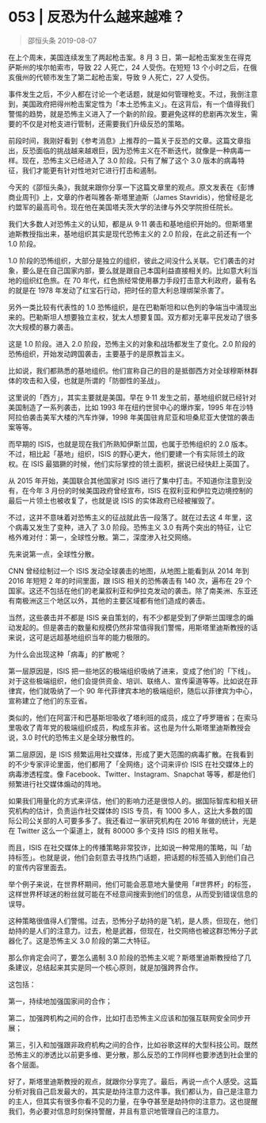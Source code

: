 # 053 | 反恐为什么越来越难？
> 邵恒头条
2019-08-07

在上个周末，美国连续发生了两起枪击案。8 月 3 日，第一起枪击案发生在得克萨斯州的埃尔帕索市，导致 22 人死亡，24 人受伤。在短短 13 个小时之后，在俄亥俄州的代顿市发生了第二起枪击案，导致 9 人死亡，27 人受伤。

事件发生之后，不少人都在讨论一个老话题，就是如何管理枪支。不过，我倒注意到，美国政府把得州枪击案定性为「本土恐怖主义」。在这背后，有一个值得我们警惕的趋势，就是恐怖主义进入了一个新的阶段。要避免这样的悲剧再次发生，需要的不仅是对枪支进行管制，还需要我们升级反恐的策略。

前段时间，我刚好看到《参考消息》上推荐的一篇关于反恐的文章。这篇文章指出，反恐面临的挑战越来越艰巨，因为恐怖主义在不断迭代，就像是一种病毒一样。现在，恐怖主义已经进入了 3.0 阶段。只有了解了这个 3.0 版本的病毒特征，我们才能更有针对性地对它进行打击和遏制。

今天的《邵恒头条》，我就来跟你分享一下这篇文章里的观点。原文发表在《彭博商业周刊》上，文章的作者叫雅各·斯塔里迪斯（James Stavridis），他曾经是北约盟军的最高司令。现在他在美国塔夫茨大学的法律与外交学院担任院长。

我们大多数人对恐怖主义的认知，都是从 9·11 袭击和基地组织开始的。但斯塔里迪斯教授指出来，基地组织其实是现代恐怖主义的 2.0 阶段，在此之前还有一个 1.0 阶段。

1.0 阶段的恐怖组织，大部分是独立的组织，彼此之间没什么关联。它们袭击的对象，要么是在自己国家内部，要么就是跟自己本国利益直接相关的。比如意大利当地的组织红色旅。在 70 年代，红色旅经常使用暴力手段打击意大利政府，最有名的就是在 1978 年发动了红宝石行动，把时任的意大利总理绑架杀害了。

另外一类比较有代表性的 1.0 恐怖组织，是在巴勒斯坦和以色列的争端当中涌现出来的。巴勒斯坦人想要独立主权，犹太人想要复国。双方都对无辜平民发动了很多次大规模的暴力袭击。

这是 1.0 阶段。进入 2.0 阶段，恐怖主义的对象和战场都发生了变化。2.0 阶段的恐怖组织，开始发动跨国袭击，主要基于的是原教旨主义。

比如说，我们都熟悉的基地组织。他们宣称自己的目的是抵御西方对全球穆斯林群体的攻击和入侵，也就是所谓的「防御性的圣战」。

这里说的「西方」，其实主要就是美国。早在 9·11 发生之前，基地组织就已经针对美国制造了一系列袭击，比如 1993 年在纽约世贸中心的爆炸案，1995 年在沙特阿拉伯袭击美军大楼的汽车炸弹，1998 年美国驻肯尼亚和坦桑尼亚大使馆的袭击案等等。

而早期的 ISIS，也就是现在我们所熟知伊斯兰国，也属于恐怖组织的 2.0 版本。不过，相比起「基地」组织，ISIS 的野心更大，他们要建一个有实际领土的政权。在 ISIS 最猖獗的时候，他们实际掌控的领土面积，据说已经快赶上英国了。

从 2015 年开始，美国联合其他国家对 ISIS 进行了集中打击。不知道你注意到没有，在今年 3 月份的时候美国政府曾经宣布，ISIS 在叙利亚和伊拉克边境控制的最后一片领土也被收复了，也就是说 ISIS 的实体政府已经被摧毁了。

不过，这并不意味着对恐怖主义的征战就此告一段落了。就在过去这 4 年里，这个病毒又发生了变种，进入了 3.0 阶段。恐怖主义 3.0 有两个突出的特征，让它格外难对付：第一，全球性分散。第二，深度渗入社交网络。

先来说第一点，全球性分散。

CNN 曾经绘制过一个 ISIS 发动全球袭击的地图，从地图上能看到从 2014 年到 2016 年短短 2 年的时间里面，跟 ISIS 相关的恐怖袭击有 140 次，遍布在 29 个国家。这还不包括在他们的老巢叙利亚和伊拉克发动的袭击。除了南美洲、东亚还有南极洲这三个地区以外，其他的主要区域都有他们造成的袭击。

当然，这些袭击并不都是 ISIS 亲自策划的，有不少都是受到了伊斯兰国理念的煽动发起的。但是袭击的数量和规模仍然非常值得我们警惕，用斯塔里迪斯教授的话来说，这可是远超基地组织当年的能力极限的。

为什么会出现这种「病毒」的扩散呢？

第一层原因是，ISIS 把一些地区的极端组织吸纳了进来，变成了他们的「下线」。对于这些极端组织，他们会提供资金、培训、联络人、宣传渠道等等。比如说在菲律宾，他们就吸纳了一个 90 年代菲律宾本地的极端组织，随后以菲律宾为中心，宣称建立了他们的东亚省。

类似的，他们在阿富汗和巴基斯坦吸收了塔利班的成员，成立了呼罗珊省；在索马里吸收了青年党的极端组织成员，构成东非省。这也是为什么斯塔里迪斯教授会说，3.0 时代的恐怖主义是全球分散性的。

第二层原因，是 ISIS 频繁运用社交媒体，形成了更大范围的病毒扩散。在我看到的不少专家评论里面，他们都用了「全网络」这个词来评价 ISIS 在社交媒体上的病毒渗透程度。像 Facebook、Twitter、Instagram、Snapchat 等等，都是他们频繁进行社交媒体煽动的阵地。

如果我们用量化的方式来评估，他们的影响力还是很惊人的。据国际智库和相关研究机构的估计，负责运作社交媒体的 ISIS 专员，有 1000 多人，这比大多数的国际公司公关部的人可要多多了。我还看过一家研究机构在 2016 年做的统计，光是在 Twitter 这么一个渠道上，就有 80000 多个支持 ISIS 的相关账号。

而且，ISIS 在社交媒体上的传播策略非常狡诈，比如说一种常用的策略，叫「劫持标签」。也就是说，他们会刻意去寻找热门话题，把话题的标签插入到他们自己的宣传内容里面去。

举个例子来说，在世界杯期间，他们可能会恶意地大量使用「#世界杯」的标签，这样世界杯球迷的粉丝就可能在不经意间搜索到他们的信息，从而受到错误信息的误导。

这种策略很值得人们警惕。过去，恐怖分子劫持的是飞机，是人质，但现在，他们劫持的是人们的注意力。过去，枪是武器，但现在，社交网络也被这群恐怖分子武器化了。这是恐怖主义 3.0 阶段的第二大特征。

那么你肯定会问了，要怎么遏制 3.0 阶段的恐怖主义呢？斯塔里迪斯教授给了几条建议，总结起来其实是同一个核心原则，就是加强跨界合作。

这包括：

第一，持续地加强国家间的合作；

第二，加强跨机构之间的合作，比如打击恐怖主义应该和加强互联网安全同步开展；

第三，引入和加强跟非政府机构之间的合作，比如谷歌这样的大型科技公司。既然恐怖主义的渗透比以前更多维、更分散，那么反恐的工作同样也要渗透到社会里的各个层面。

好了，斯塔里迪斯教授的观点，就跟你分享完了。最后，再说一点个人感受。这篇分析对我自己启发最大的，其实是劫持注意力这件事。我们都认为，自己是注意力的主人，但其实有很多你看不见的力量，在争夺甚至是劫持你的注意力。这也提醒我们，务必要对信息时刻保持警醒，并且有意识地管理自己的注意力。

